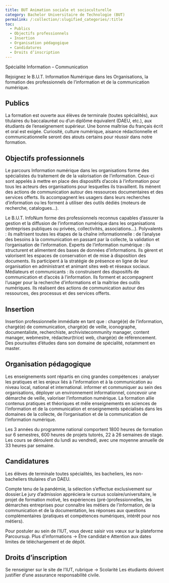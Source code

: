 ```yaml
---
title: BUT Animation sociale et socioculturelle
category: Bachelor Universitaire de Technologie (BUT)
permalink: /:collection/:slugified_categories/:title
toc:
  - Publics
  - Objectifs professionnels
  - Insertion
  - Organisation pédagogique
  - Candidatures
  - Droits d’inscription
---
```

Spécialité Information – Communication

Rejoignez le B.U.T. Information Numérique dans les Organisations, la formation des professionnels de l’information et de la communication numérique.

## Publics
La formation est ouverte aux élèves de terminale (toutes spécialités), aux titulaires du baccalauréat ou d’un diplôme équivalent (DAEU, etc.), aux étudiants de l’enseignement supérieur.
Une bonne maîtrise du français écrit et oral est exigée. Curiosité, culture numérique, aisance rédactionnelle et communicationnelle seront des atouts certains pour réussir dans notre formation.

## Objectifs professionnels
Le parcours Information numérique dans les organisations forme des spécialistes du traitement de de la valorisation de l’information. Ceux-ci sont appelés à mettre en place des dispositifs d’accès à l’information pour tous les acteurs des organisations pour lesquelles ils travaillent. Ils mènent des actions de communication autour des ressources documentaires et des services offerts. Ils accompagnent les usagers dans leurs recherches d’information ou les forment à utiliser des outils dédiés (moteurs de recherche, catalogues…).

Le B.U.T. InfoNum forme des professionnels reconnus capables d’assurer la gestion et la diffusion de l’information numérique dans les organisations (entreprises publiques ou privées, collectivités, associations…).
Polyvalents : ils maîtrisent toutes les étapes de la chaîne informationnelle : de l’analyse des besoins à la communication en passant par la collecte, la validation et l’organisation de l’information.
Experts de l’information numérique : ils structurent et alimentent des bases de données d’informations. Ils gèrent et valorisent les espaces de conservation et de mise à disposition des documents. Ils participent à la stratégie de présence en ligne de leur organisation en administrant et animant sites web et réseaux sociaux.
Médiateurs et communicants : ils construisent des dispositifs de communication et d’accès à l’information. Ils forment et accompagnent l’usager pour la recherche d’informations et la maîtrise des outils numériques. Ils réalisent des actions de communication autour des ressources, des processus et des services offerts.

## Insertion
Insertion professionnelle immédiate en tant que : chargé(e) de l’information, chargé(e) de communication, chargé(e) de veille, iconographe, documentaliste, recherchiste, archivistecommunity manager, content manager, webmestre, rédacteur(trice) web, chargé(e) de référencement.
Des poursuites d’études dans son domaine de spécialité, notamment en master.

## Organisation pédagogique
Les enseignements sont répartis en cinq grandes compétences :
analyser les pratiques et les enjeux liés à l’information et à la communication au niveau local, national et international.
informer et communiquer au sein des organisations,
déployer un environnement informationnel,
concevoir une démarche de veille,
valoriser l’information numérique.
La formation allie contenus pratiques et théoriques et mêle enseignements en sciences de l’information et de la communication et enseignements spécialisés dans les domaines de la collecte, de l’organisation et de la communication de l’information numérique.

Les 3 années du programme national comportent 1800 heures de formation sur 6 semestres, 600 heures de projets tutorés, 22 à 26 semaines de stage. Les cours se déroulent du lundi au vendredi, avec une moyenne annuelle de 33 heures par semaine.

## Candidatures
Les élèves de terminale toutes spécialités, les bacheliers, les non-bacheliers titulaires d’un DAEU.

Compte tenu de la pandémie, la sélection s’effectue exclusivement sur dossier.Le jury d’admission appréciera le cursus scolaire/universitaire, le projet de formation motivé, les expériences (pré-)professionnelles, les démarches entreprises pour connaître les métiers de l’information, de la communication et de la documentation, les réponses aux questions complémentaires (pratiques et compétences numériques, intérêt pour nos métiers).

Pour postuler au sein de l’IUT, vous devez saisir vos vœux sur la plateforme Parcoursup.
Plus d’informations → Être candidat·e
Attention aux dates limites de téléchargement et de dépôt.

## Droits d’inscription
Se renseigner sur le site de l’IUT, rubrique → Scolarité
Les étudiants doivent justifier d’une assurance responsabilité civile.
